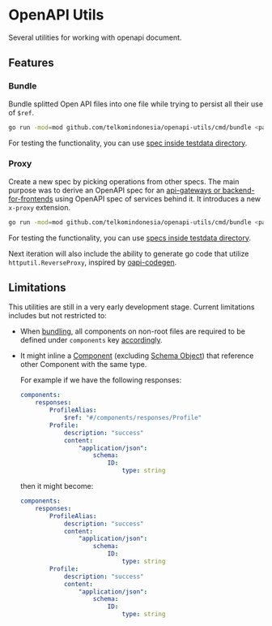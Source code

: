 # OpenAPI Utils

Several utilities for working with openapi document.

## Features

### Bundle

Bundle splitted Open API files into one file while trying to persist all their use of `$ref`.

```bash
go run -mod=mod github.com/telkomindonesia/openapi-utils/cmd/bundle <path-to-main-spec> [<path-to-new-spec>]
```

For testing the functionality, you can use [spec inside testdata directory](./cmd/bundle/testdata/profile/).

### Proxy

Create a new spec by picking operations from other specs. The main purpose was to derive an OpenAPI spec for an [api-gateways or backend-for-frontends](https://microservices.io/patterns/apigateway.html) using OpenAPI spec of services behind it. It introduces a new `x-proxy` extension.

```bash
go run -mod=mod github.com/telkomindonesia/openapi-utils/cmd/bundle <path-to-proxy-spec> [<path-to-new-spec>]
```

For testing the functionality, you can use [specs inside testdata directory](./cmd/proxy/internal/proxy/testdata/spec-proxy.yml).

Next iteration will also include the ability to generate go code that utilize `httputil.ReverseProxy`, inspired by [oapi-codegen](https://github.com/deepmap/oapi-codegen).

## Limitations

This utilities are still in a very early development stage. Current limitations includes but not restricted to:

- When [bundling](#bundle), all components on non-root files are required to be defined under `components` key [accordingly](https://swagger.io/specification/#components-object).
- It might inline a [Component](https://swagger.io/specification/#components-object) (excluding [Schema Object](https://swagger.io/specification/#schema-object)) that reference other Component with the same type.

    For example if we have the following responses:

    ```yaml
    components:
        responses:
            ProfileAlias:
                $ref: "#/components/responses/Profile"
            Profile:
                description: "success"
                content:
                    "application/json":
                        schema:
                            ID: 
                                type: string
    ```

    then it might become:

    ```yaml
    components:
        responses:
            ProfileAlias:
                description: "success"
                content:
                    "application/json":
                        schema:
                            ID: 
                                type: string
            Profile:
                description: "success"
                content:
                    "application/json":
                        schema:
                            ID: 
                                type: string
    ```

